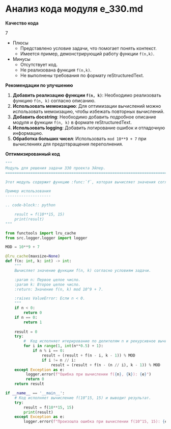 # Анализ кода модуля e_330.md

**Качество кода**

7
- Плюсы
    - Представлено условие задачи, что помогает понять контекст.
    -  Имеется пример, демонстрирующий работу функции `f(n,k)`.
- Минусы
    - Отсутствует код. 
    - Не реализована функция `f(n,k)`.
    - Не выполнены требования по  формату reStructuredText.

**Рекомендации по улучшению**

1. **Добавить реализацию функции `f(n, k)`**: Необходимо реализовать функцию `f(n, k)` согласно описанию.
2. **Использовать мемоизацию**: Для оптимизации вычислений можно использовать мемоизацию, чтобы избежать повторных вычислений.
3. **Добавить docstring**: Необходимо добавить подробное описание модуля и функции `f(n, k)` в формате reStructuredText.
4. **Использовать logging**: Добавить логирование ошибок и отладочную информацию.
5. **Обработка больших чисел**: Использовать `mod 10**9 + 7` при вычислениях для предотвращения переполнения.

**Оптимизированный код**

```python
"""
Модуль для решения задачи 330 проекта Эйлер.
=========================================================================================

Этот модуль содержит функцию :func:`f`, которая вычисляет значения согласно условиям задачи.

Пример использования
--------------------

.. code-block:: python

    result = f(10**15, 15)
    print(result)
"""

from functools import lru_cache
from src.logger.logger import logger

MOD = 10**9 + 7

@lru_cache(maxsize=None)
def f(n: int, k: int) -> int:
    """
    Вычисляет значение функции f(n, k) согласно условиям задачи.

    :param n: Первое целое число.
    :param k: Второе целое число.
    :return: Значение f(n, k) mod 10^9 + 7.

    :raises ValueError: Если n < 0.
    """
    if n < 0:
        return 0
    if n == 0:
        return 1
    
    result = 0
    try:
        #  Код исполняет итерирование по делителям n и рекурсивное вычисление f(n-i, k-1)
        for i in range(1, int(n**0.5) + 1):
            if n % i == 0:
                result = (result + f(n - i, k - 1)) % MOD
                if i != n // i:
                    result = (result + f(n - (n // i), k - 1)) % MOD
    except Exception as e:
         logger.error(f"Ошибка при вычислении f({n}, {k}): {e}")
         return 0
    return result

if __name__ == '__main__':
    # Код исполняет вычисление f(10^15, 15) и выводит результат.
    try:
        result = f(10**15, 15)
        print(result)
    except Exception as e:
        logger.error(f"Произошла ошибка при вычислении f(10^15, 15): {e}")

```